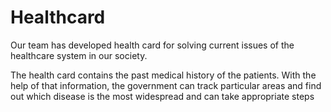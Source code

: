 # Healthcard

Our team has developed health card for solving current issues of the healthcare system in our society.

The health card contains the past medical history of the patients. With the help of that information, the government can track particular areas and find out which disease is the most widespread and can take appropriate steps
